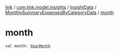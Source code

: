 [link](../../../index.md) / [com.tink.model.insights](../../index.md) / [InsightData](../index.md) / [MonthlySummaryExpensesByCategoryData](index.md) / [month](./month.md)

# month

`val month: `[`YearMonth`](../../../com.tink.model.time/-year-month/index.md)